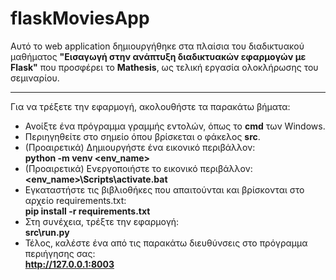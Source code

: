 # flaskMoviesApp

Αυτό το web application δημιουργήθηκε στα πλαίσια του διαδικτυακού μαθήματος <b>"Εισαγωγή στην ανάπτυξη διαδικτυακών εφαρμογών με Flask"</b> που προσφέρει το <b>Mathesis</b>, ως τελική εργασία ολοκλήρωσης του σεμιναρίου.

<hr>

Για να τρέξετε την εφαρμογή, ακολουθήστε τα παρακάτω βήματα:

* Ανοίξτε ένα πρόγραμμα γραμμής εντολών, όπως το <b>cmd</b> των Windows.
* Περιηγηθείτε στο σημείο όπου βρίσκεται ο φάκελος <b>src</b>.
* (Προαιρετικά) Δημιουργήστε ένα εικονικό περιβάλλον:<br>
<b>python -m venv <env_name></b>
* (Προαιρετικά) Ενεργοποιήστε το εικονικό περιβάλλον:<br>
<b><env_name>\Scripts\activate.bat</b>
* Εγκαταστήστε τις βιβλιοθήκες που απαιτούνται και βρίσκονται στο αρχείο requirements.txt:<br>
<b>pip install -r requirements.txt</b>
* Στη συνέχεια, τρέξτε την εφαρμογή:<br>
<b>src\run.py</b>
* Τέλος, καλέστε ένα από τις παρακάτω διευθύνσεις στο πρόγραμμα περιήγησης σας:<br>
<b>http://127.0.0.1:8003</b>
